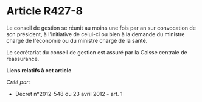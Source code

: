 # Article R427-8

Le conseil de gestion se réunit au moins une fois par an sur convocation de son président, à l'initiative de celui-ci ou bien
à la demande du ministre chargé de l'économie ou du ministre chargé de la santé. 

Le secrétariat du conseil de gestion est assuré par la Caisse centrale de réassurance.

**Liens relatifs à cet article**

_Créé par_:

  - Décret n°2012-548 du 23 avril 2012 - art. 1
